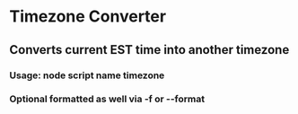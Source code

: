 # Timezone Converter

## Converts current EST time into another timezone

### Usage: node script name timezone
### Optional formatted as well via -f or --format
